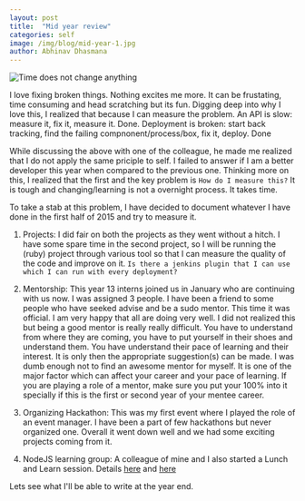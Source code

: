 ```yaml
---
layout: post
title:  "Mid year review"
categories: self
image: /img/blog/mid-year-1.jpg
author: Abhinav Dhasmana
---
```


![Time does not change anything](/img/blog/mid-year-1.jpg)

I love fixing broken things. Nothing excites me more. It can be frustating, time consuming and head scratching but its fun. Digging deep into why I love this, I realized that because I can measure the problem. An API is slow: measure it, fix it, measure it. Done. Deployment is broken: start back tracking, find the failing compnonent/process/box, fix it, deploy. Done

While discussing the above with one of the colleague, he made me realized that I do not apply the same priciple to self. I failed to answer if I am a better developer this year when compared to the previous one. Thinking more on this, I realized that the first and the key problem is `How do I measure this?` It is tough and changing/learning is not a overnight process. It takes time.

To take a stab at this problem, I have decided to document whatever I have done in the first half of 2015 and try to measure it.

1. Projects: I did fair on both the projects as they went without a hitch. I have some spare time in the second project, so I will be running the (ruby) project through various tool so that I can measure the quality of the code and improve on it. `Is there a jenkins plugin that I can use which I can run with every deployment?`

2. Mentorship: This year 13 interns joined us in January who are continuing with us now. I was assigned 3 people. I have been a friend to some people who have seeked advise and be a sudo mentor. This time it was official. I am very happy that all are doing very well. I did not realized this but being a good mentor is really really difficult. You have to understand from where they are coming, you have to put yourself in their shoes and understand them. You have understand their pace of learning and their interest. It is only then the appropriate suggestion(s) can be made. I was dumb enough not to find an awesome mentor for myself. It is one of the major factor which can affect your career and your pace of learning. If you are playing a role of a mentor, make sure you put your 100% into it specially if this is the first or second year of your mentee career.

3. Organizing Hackathon: This was my first event where I played the role of an event manager. I have been a part of few hackathons but never organized one. Overall it went down well and we had some exciting projects coming from it.

4. NodeJS learning group: A colleague of mine and I also started a Lunch and Learn session. Details [here][nodejs-blog] and [here][github-nodejs]

[nodejs-blog]: http://abhinavdhasmana.in/nodejs/2015/06/18/Intro-to-nodejs.html
[github-nodejs]: https://github.com/abhinavdhasmana/learnyounode

Lets see what I'll be able to write at the year end.

